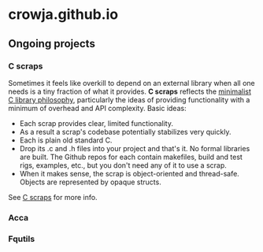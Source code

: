 # crowja.github.io

## Ongoing projects

### C scraps

Sometimes it feels like overkill to depend on an external library when all one
needs is a tiny fraction of what it provides. **C scraps** reflects the
[minimalist C library philosophy](https://nullprogram.com/blog/2018/06/10/),
particularly the ideas of providing functionality with a minimum of overhead and
API complexity. Basic ideas:

*   Each scrap provides clear, limited functionality.
*   As a result a scrap's codebase potentially stabilizes very quickly.
*   Each is plain old standard C.
*   Drop its .c and .h files into your project and that's it. No formal
    libraries are built. The Github repos for each contain makefiles, build and
    test rigs, examples, etc., but you don't need any of it to use a scrap.
*   When it makes sense, the scrap is object-oriented and thread-safe. Objects
    are represented by opaque structs.

See [C scraps](C-scraps.md) for more info.

### Acca

### Fqutils

